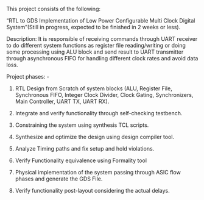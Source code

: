 This project consists of the following:

“RTL to GDS Implementation of Low Power Configurable Multi Clock Digital System”(Still in progress, expected to be finished in 2 weeks or less).

Description: It is responsible of receiving commands through UART receiver to do different system functions as register file reading/writing or doing some processing using ALU block 
and send result to UART transmitter through asynchronous FIFO for handling different clock rates and avoid data loss.

Project phases: -

1) RTL Design from Scratch of system blocks (ALU, Register File, Synchronous FIFO, Integer Clock Divider, Clock Gating, Synchronizers, Main Controller, UART TX, UART RX).
   
2) Integrate and verify functionality through self-checking testbench.

3) Constraining the system using synthesis TCL scripts.

4) Synthesize and optimize the design using design compiler tool.

5) Analyze Timing paths and fix setup and hold violations.

6) Verify Functionality equivalence using Formality tool

7) Physical implementation of the system passing through ASIC flow phases and generate the GDS File.

8) Verify functionality post-layout considering the actual delays.
